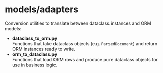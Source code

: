 # models/adapters

Conversion utilities to translate between dataclass instances and ORM models:

- **dataclass_to_orm.py**  
  Functions that take dataclass objects (e.g. `ParsedDocument`) and return ORM instances ready to write.
- **orm_to_dataclass.py**  
  Functions that load ORM rows and produce pure dataclass objects for use in business logic.
